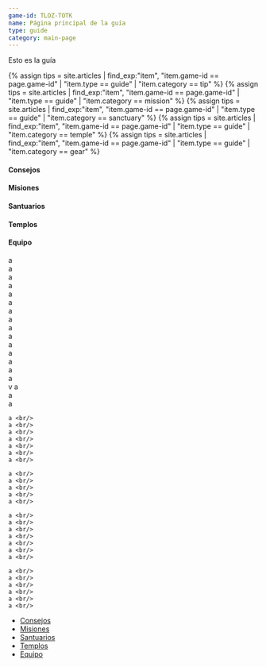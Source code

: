 ```yaml
---
game-id: TLOZ-TOTK
name: Página principal de la guía
type: guide
category: main-page
---
```

Esto es la guía
<div class="uk-grid">
<div class="uk-width-3-4@m">
{% assign tips = site.articles | find_exp:"item", "item.game-id == page.game-id" | "item.type == guide" | "item.category == tip" %}
{% assign tips = site.articles | find_exp:"item", "item.game-id == page.game-id" | "item.type == guide" | "item.category == mission" %}
{% assign tips = site.articles | find_exp:"item", "item.game-id == page.game-id" | "item.type == guide" | "item.category == sanctuary" %}
{% assign tips = site.articles | find_exp:"item", "item.game-id == page.game-id" | "item.type == guide" | "item.category == temple" %}
{% assign tips = site.articles | find_exp:"item", "item.game-id == page.game-id" | "item.type == guide" | "item.category == gear" %}

<h4 id="tips">Consejos</h4>
<h4 id="quests">Misiones</h4>
<h4 id="sanctuaries">Santuarios</h4>
<h4 id="templeS">Templos</h4>
<h4 id="gears">Equipo</h4>
    a <br/>
    a <br/>
    a <br/>
    a <br/>
    a <br/>
    a <br/>
    a <br/>
    a <br/>
    a <br/>
    a <br/>
    a <br/>
    a <br/>
    a <br/>
    a <br/>
    a <br/>
    v
    a <br/>
    a <br/>
    a <br/>

    a <br/>
    a <br/>
    a <br/>
    a <br/>
    a <br/>
    a <br/>
    a <br/>

    a <br/>
    a <br/>
    a <br/>
    a <br/>
    a <br/>

    a <br/>
    a <br/>
    a <br/>
    a <br/>
    a <br/>
    a <br/>
    a <br/>

    a <br/>
    a <br/>
    a <br/>
    a <br/>
    a <br/>
    a <br/>
    
</div>
<div class="uk-width-1-4@m uk-card uk-card-default uk-card-body uk-text-center uk-position-z-index" uk-sticky="end: !.uk-height-large; offset: 80">
    <ul class="uk-nav-default" uk-nav>
        <li class="uk-active">
            <a href="#tips">Consejos</a>
        </li>
        <li class="uk-active">
            <a href="#quests">Misiones</a>
        </li>
        <li class="uk-active">
            <a href="#sanctuaries">Santuarios</a>
        </li>
        <li class="uk-active">
            <a href="#temples">Templos</a>
        </li>
        <li class="uk-active">
            <a href="#gears">Equipo</a></div>
        </li>
    </ul>
</div>




